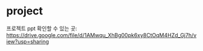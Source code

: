 # project
프로젝트 ppt 확인할 수 있는 곳:
https://drive.google.com/file/d/1AMwqu_XhBg00pk6xy8CtOqM4HZd_Gj7h/view?usp=sharing
